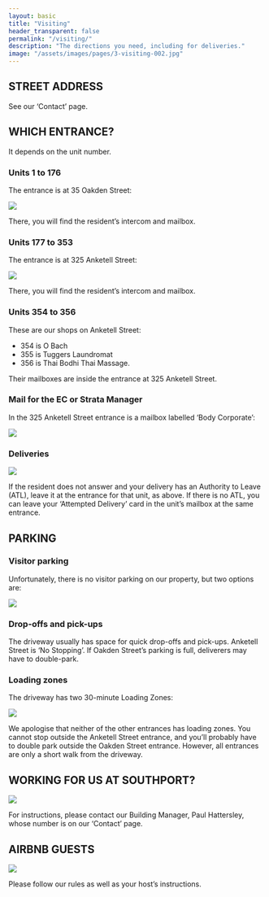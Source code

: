 ```yaml
---
layout: basic
title: "Visiting"
header_transparent: false
permalink: "/visiting/"
description: "The directions you need, including for deliveries."
image: "/assets/images/pages/3-visiting-002.jpg"
---
```


## STREET ADDRESS

See our ‘Contact’ page.

## WHICH ENTRANCE?

It depends on the unit number.

### Units 1 to 176

The entrance is at 35 Oakden Street:

![](/assets/images/pages/3-visiting-002.jpg)

There, you will find the resident’s intercom and mailbox.

### Units 177 to 353

The entrance is at 325 Anketell Street:

![](/assets/images/pages/3-visiting-003.jpg)

There, you will find the resident’s intercom and mailbox.

### Units 354 to 356

These are our shops on Anketell Street:

- 354 is O Bach
- 355 is Tuggers Laundromat
- 356 is Thai Bodhi Thai Massage.

Their mailboxes are inside the entrance at 325 Anketell Street.

### Mail for the EC or Strata Manager

In the 325 Anketell Street entrance is a mailbox labelled ‘Body Corporate’:

![](/assets/images/pages/3-visiting-004.jpg)

### Deliveries

![](/assets/images/pages/3-visiting-005.jpg)

If the resident does not answer and your delivery has an Authority to Leave (ATL), leave it at the entrance for that unit, as above. If there is no ATL, you can leave your ‘Attempted Delivery’ card in the unit’s mailbox
at the same entrance.

## PARKING

### Visitor parking

Unfortunately, there is no visitor parking on our property, but two options are:

![](/assets/images/pages/3-visiting-006.jpg)

### Drop-offs and pick-ups

The driveway usually has space for quick drop-offs and pick-ups. Anketell Street is ‘No Stopping’. If Oakden Street’s parking is full, deliverers may have to double-park.

### Loading zones

The driveway has two 30-minute Loading Zones:

![](/assets/images/pages/3-visiting-007.jpg)

We apologise that neither of the other entrances has loading zones. You cannot stop outside the Anketell Street entrance, and you’ll probably have to double park outside the Oakden Street entrance. However, all entrances
are only a short walk from the driveway.

## WORKING FOR US AT SOUTHPORT?

![](/assets/images/pages/3-visiting-008.jpg)

For instructions, please contact our Building Manager, Paul Hattersley, whose number is on our ‘Contact’ page.

## AIRBNB GUESTS

![](/assets/images/pages/3-visiting-009.jpg)

Please follow our rules as well as your host’s instructions.
